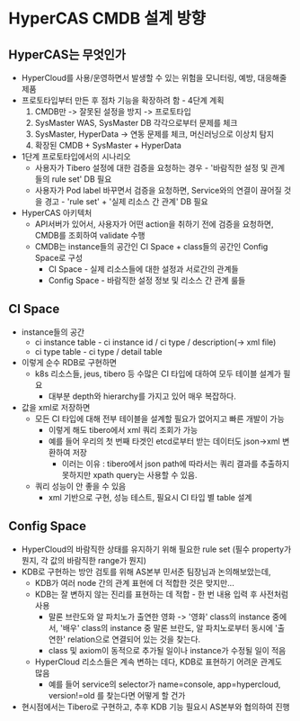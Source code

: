 # HyperCAS CMDB 설계 방향

## HyperCAS는 무엇인가

- HyperCloud를 사용/운영하면서 발생할 수 있는 위험을 모니터링, 예방, 대응해줄 제품
- 프로토타입부터 만든 후 점차 기능을 확장하려 함 - 4단계 계획
  1. CMDB만 -> 잘못된 설정을 방지 -> 프로토타입
  2. SysMaster WAS, SysMaster DB 각각으로부터 문제를 체크
  3. SysMaster, HyperData -> 연동 문제를 체크, 머신러닝으로 이상치 탐지
  4. 확장된 CMDB + SysMaster + HyperData
- 1단계 프로토타입에서의 시나리오
  - 사용자가 Tibero 설정에 대한 검증을 요청하는 경우 - '바람직한 설정 및 관계들의 rule set' DB 필요
  - 사용자가 Pod label 바꾸면서 검증을 요청하면, Service와의 연결이 끊어질 것을 경고 - 'rule set' + '실제 리소스 간 관계' DB 필요
- HyperCAS 아키텍처
  - API서버가 있어서, 사용자가 어떤 action을 취하기 전에 검증을 요청하면, CMDB를 조회하여 validate 수행
  - CMDB는 instance들의 공간인 CI Space + class들의 공간인 Config Space로 구성
    - CI Space - 실제 리소스들에 대한 설정과 서로간의 관계들
    - Config Space - 바람직한 설정 정보 및 리소스 간 관계 룰들

## CI Space

- instance들의 공간
  - ci instance table - ci instance id / ci type / description(-> xml file)
  - ci type table - ci type / detail table
- 이렇게 순수 RDB로 구현하면
  - k8s 리소스들, jeus, tibero 등 수많은 CI 타입에 대하여 모두 테이블 설계가 필요
    - 대부분 depth와 hierarchy를 가지고 있어 매우 복잡하다.
- 값을 xml로 저장하면
  - 모든 CI 타입에 대해 전부 테이블을 설계할 필요가 없어지고 빠른 개발이 가능
    - 이렇게 해도 tibero에서 xml 쿼리 조회가 가능
    - 예를 들어 우리의 첫 번째 타겟인 etcd로부터 받는 데이터도 json->xml 변환하여 저장
      - 이러는 이유 : tibero에서 json path에 따라서는 쿼리 결과를 추출하지 못하지만 xpath query는 사용할 수 있음.
  - 쿼리 성능이 안 좋을 수 있음
    - xml 기반으로 구현, 성능 테스트, 필요시 CI 타입 별 table 설계

## Config Space

- HyperCloud의 바람직한 상태를 유지하기 위해 필요한 rule set (필수 property가 뭔지, 각 값의 바람직한 range가 뭔지)
- KDB로 구현하는 방안 검토를 위해 AS본부 민서준 팀장님과 논의해보았는데,
  - KDB가 여러 node 간의 관계 표현에 더 적합한 것은 맞지만...
  - KDB는 잘 변하지 않는 진리를 표현하는 데 적합 - 한 번 내용 입력 후 사전처럼 사용
    - 말론 브란도와 알 파치노가 출연한 영화 -> '영화' class의 instance 중에서, '배우' class의 instance 중 말론 브란도, 알 파치노로부터 동시에 '출연한' relation으로 연결되어 있는 것을 찾는다.
    - class 및 axiom이 동적으로 추가될 일이나 instance가 수정될 일이 적음
  - HyperCloud 리소스들은 계속 변하는 데다, KDB로 표현하기 어려운 관계도 많음
    - 예를 들어 service의 selector가 name=console, app=hypercloud, version!=old 를 찾는다면 어떻게 할 건가
- 현시점에서는 Tibero로 구현하고, 추후 KDB 기능 필요시 AS본부와 협의하여 진행
